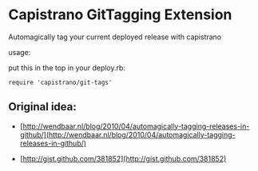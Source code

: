 Capistrano GitTagging Extension
====


Automagically tag your current deployed release with capistrano

usage: 

put this in the top in your deploy.rb:

    require 'capistrano/git-tags'


Original idea: 
---

* [http://wendbaar.nl/blog/2010/04/automagically-tagging-releases-in-github/](http://wendbaar.nl/blog/2010/04/automagically-tagging-releases-in-github/)

* [http://gist.github.com/381852](http://gist.github.com/381852)